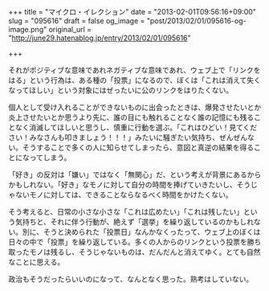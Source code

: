 +++
title = "マイクロ・イレクション"
date = "2013-02-01T09:56:16+09:00"
slug = "095616"
draft = false
og_image = "post/2013/02/01/095616-og-image.png"
original_url = "http://june29.hatenablog.jp/entry/2013/02/01/095616"

+++

<p>それがポジティブな意味であれネガティブな意味であれ、ウェブ上で「リンクをはる」という行為は、ある種の「投票」になるので、ぼくは「これは消えて失くなってほしい」という対象にはぜったいに公のリンクをはりたくない。</p>
<p>個人として受け入れることができないものに出会ったときは、爆発させたいとか炎上させたいとか思うより先に、誰の目にも触れることなく誰の記憶にも残ることなく消滅してほしいと思うし、慎重に行動を選ぶ。「これはひどい！見てください！みなさんも叩きましょう！！！」みたいに騒ぎたい気持ち、ぜんぜんない。そうすることで多くの人に知らせてしまったら、意図と真逆の結果を得ることになってしまう。</p>
<p>「好き」の反対は「嫌い」ではなく「無関心」だ、という考えが背景にあるからかもしれない。「好き」なモノに対して自分の時間を捧げていきたいし、そうじゃないモノに対しては、できることならなるべく時間をかけたくない。</p>
<p>そう考えると、日常の小さな小さな「これは広めたい」「これは残したい」という気持ちと、それに伴う行動が、絶えず「選挙」を繰り返しているのかもしれない。別に、そうと決められた「投票日」なんかなくったって、ウェブ上のぼくは日々の中で「投票」を繰り返している。多くの人からのリンクという投票を勝ち取ったモノは残るし、そうじゃないものは、だんだんと消えてゆく。とても自然なことに思える。</p>
<p>政治もそうだったらいいのになって、なんとなく思った。熟考はしていない。</p>
